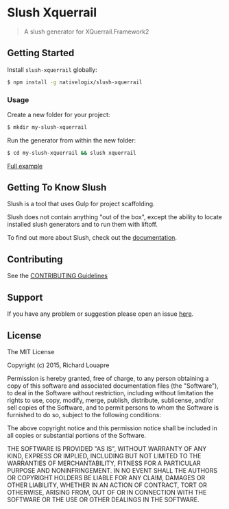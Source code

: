 # Slush Xquerrail 

> A slush generator for XQuerrail.Framework2


## Getting Started

Install `slush-xquerrail` globally:

```bash
$ npm install -g nativelogix/slush-xquerrail
```

### Usage

Create a new folder for your project:

```bash
$ mkdir my-slush-xquerrail
```

Run the generator from within the new folder:

```bash
$ cd my-slush-xquerrail && slush xquerrail
```

[Full example](https://github.com/nativelogix/slush-xquerrail/wiki/Sample)  

## Getting To Know Slush

Slush is a tool that uses Gulp for project scaffolding.

Slush does not contain anything "out of the box", except the ability to locate installed slush generators and to run them with liftoff.

To find out more about Slush, check out the [documentation](https://github.com/slushjs/slush).

## Contributing

See the [CONTRIBUTING Guidelines](https://github.com/rlouapre/slush-xquerrail/blob/master/CONTRIBUTING.md)

## Support
If you have any problem or suggestion please open an issue [here](https://github.com/rlouapre/slush-xquerrail/issues).

## License 

The MIT License

Copyright (c) 2015, Richard Louapre

Permission is hereby granted, free of charge, to any person
obtaining a copy of this software and associated documentation
files (the "Software"), to deal in the Software without
restriction, including without limitation the rights to use,
copy, modify, merge, publish, distribute, sublicense, and/or sell
copies of the Software, and to permit persons to whom the
Software is furnished to do so, subject to the following
conditions:

The above copyright notice and this permission notice shall be
included in all copies or substantial portions of the Software.

THE SOFTWARE IS PROVIDED "AS IS", WITHOUT WARRANTY OF ANY KIND,
EXPRESS OR IMPLIED, INCLUDING BUT NOT LIMITED TO THE WARRANTIES
OF MERCHANTABILITY, FITNESS FOR A PARTICULAR PURPOSE AND
NONINFRINGEMENT. IN NO EVENT SHALL THE AUTHORS OR COPYRIGHT
HOLDERS BE LIABLE FOR ANY CLAIM, DAMAGES OR OTHER LIABILITY,
WHETHER IN AN ACTION OF CONTRACT, TORT OR OTHERWISE, ARISING
FROM, OUT OF OR IN CONNECTION WITH THE SOFTWARE OR THE USE OR
OTHER DEALINGS IN THE SOFTWARE.

